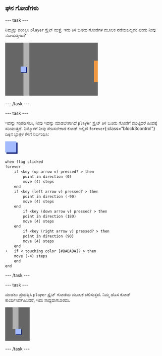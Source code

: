 ## ಘನ ಗೋಡೆಗಳು

\--- task \---

ನಿಮ್ಮನ್ನು ಪರೀಕ್ಷಿಸಿ `player` ಸ್ಪ್ರೈಟ್ ಮತ್ತೆ. ಇದು ತಿಳಿ ಬೂದು ಗೋಡೆಗಳ ಮೂಲಕ ನಡೆಯಬಲ್ಲದು ಎಂದು ನೀವು ನೋಡುತ್ತೀರಾ?

![ಸ್ಕ್ರೀನ್‍ಶಾಟ್ (ಪರದೆ ಚಿತ್ರ)](images/world-walls.png)

\--- /task \---

\--- task \---

ಇದನ್ನು ಸರಿಪಡಿಸಲು, ನೀವು ಇದನ್ನು ಮಾಡಬೇಕಾಗಿದೆ `player` ಸ್ಪ್ರೈಟ್ ತಿಳಿ ಬೂದು ಗೋಡೆಗೆ ಮುಟ್ಟಿದರೆ ಹಿಂದಕ್ಕೆ ಸರಿಯುತ್ತದೆ. ನಿಮ್ಮೊಳಗೆ ನೀವು ಸೇರಿಸಬೇಕಾದ ಕೋಡ್ ಇಲ್ಲಿದೆ `forever`{:class="block3control"} ದಿಕ್ಕಿನ ಬ್ಲಾಕ್ಗಳ ಕೆಳಗೆ ನಿರ್ಬಂಧಿಸಿ:

![ಆಟಗಾರ](images/player.png)

```blocks3
when flag clicked
forever
    if <key (up arrow v) pressed? > then
        point in direction (0)
        move (4) steps
    end
    if <key (left arrow v) pressed? > then
        point in direction (-90)
        move (4) steps
    end
        if <key (down arrow v) pressed? > then
        point in direction (180)
        move (4) steps
    end
        if <key (right arrow v) pressed? > then
        point in direction (90)
        move (4) steps
    end
+   if < touching color [#BABABA]? > then
    move (-4) steps
    end
end
```

\--- /task \---

\--- task \---

ಮಾಡಲು ಪ್ರಯತ್ನಿಸಿ `player` ಸ್ಪ್ರೈಟ್ ಗೋಡೆಯ ಮೂಲಕ ಚಲಿಸುತ್ತದೆ. ನಿಮ್ಮ ಹೊಸ ಕೋಡ್ ಕಾರ್ಯನಿರ್ವಹಿಸಿದರೆ, ಇದು ಸಾಧ್ಯವಾಗಬಾರದು.

![ಸ್ಕ್ರೀನ್‍ಶಾಟ್ (ಪರದೆ ಚಿತ್ರ)](images/world-walls-test.png)

\--- /task \---